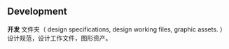 ## Development
**开发** 文件夹（ design specifications, design working files, graphic assets. ）设计规范，设计工作文件，图形资产。
